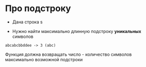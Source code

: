 # Про подстроку

- Дана строка s

- Нужно найти максимально длинную подстроку **уникальных** символов

```
abcabcbbddee -> 3 (abc)
```

Функция должна возвращать число - количество символов максимально возможной подстроки